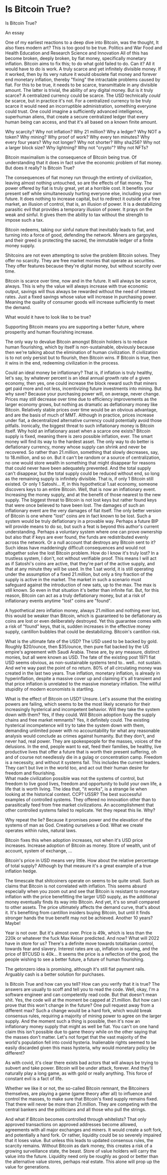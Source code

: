 # Is Bitcoin True?

Is Bitcoin True?

An essay

One of my earliest reactions to a deep dive into Bitcoin, was the thought,
It also fixes modern art? This is too good to be true.
Politics and War
Food and Health
Education and Research
Science and Innovation
All of this has become broken, deeply broken, by fiat money, specifically monetary inflation. Bitcoin aims to fix this; to do what gold failed to do.
Can it? 
All it would have to do is work. A truly scarce and yet infinitely divisible money. If it worked, then by its very nature it would obsolete fiat money and forever end monetary inflation, thereby "fixing" the intractable problems caused by fiat.
For this to be true, it needs to be scarce, transmittable in any divisible amount. The latter is trivial, the ability of any digital money.
But is it truly scarce?
A centralized currency could be scarce. The USD technically *could be* scarce, but in practice it's not. For a centralized currency to be truly scarce it would need an incorruptible administration, something everyone could trust.
One could imagine a sufficiently advanced intelligence, superhuman aliens, that create a secure centralized ledger that every human being can access, and that it's all based on a known finite amount.

Why scarcity? Why not inflation?
Why 21 million?
Why a ledger? Why NOT a token?
Why mining?
Why proof of work?
Why every ten minutes?
Why every four years? Why not longer? Why not shorter?
Why sha256?
Why not a larger block size?
Why lightning?
Why not "crypto"? Why not NFTs?

Bitcoin maximalism is the consequence of Bitcoin being true. Of understanding that it does in fact solve the economic problem of fiat money. But does it really? Is Bitcoin True?

The consequences of fiat money run through the entirety of civilization, leaving almost nothing untouched, so are the effects of fiat money. The power offered by fiat is truly great, yet at a horrible cost. It benefits your present self while simultaneously hurting everyone else, including your own future. It does nothing to increase capital, but to redirect it outside of a free market, an illusion of control, that is, an illusion of power. It is a destabilizing parasitic evil that provides a temporary illusion of power. It prays on the weak and sinful. It gives them the ability to tax without the strength to impose such a tax.

Bitcoin redeems, taking our sinful nature that inevitably leads to fiat, and turning into a force of good, defending the network. Miners are gargoyles, and their greed is protecting the sacred, the immutable ledger of a finite money supply.

Shitcoins are not even attempting to solve the problem Bitcoin solves. They offer no scarcity. They are free market monies that operate as securities. They offer features because they're digital money, but without scarcity over time. 

Bitcoin is scarce over time, now and in the future. It will always be scarce, always. This is why the value will always increase with true economic output, savings will thus always be rewarded without the need of interest rates. Just a fixed savings whose value will increase in purchasing power. Meaning the quality of consumer goods will increase sufficiently to meet the demand.

What would it have to look like to be true?

Supporting Bitcoin means you are supporting a better future, where prosperity and human flourishing increase.

The only way to devalue Bitcoin amongst Bitcoin holders is to reduce human flourishing, which by itself is non-sustainable, obviously because then we're talking about the elimination of human civilization. If civilization is to not only persist but to flourish, then Bitcoin wins. If Bitcoin is true, then it wins in the end, redeeming civilization in the process.

Could an ideal money be inflationary?
That is, if inflation is truly healthy, let's say, by whatever percent is an ideal annual growth rate of a given economy, then yes, one could increase the block reward such that miners get paid more and not less, incentivizing future investments into mining. But why save? Because your purchasing power will, on average, never change. Prices may still decrease over time due to efficiency improvements as the larger economy grows, but nothing as dramatic as deflationary money like Bitcoin. Relatively stable prices over time would be an obvious advantage, and are the basis of much of MMT. Although in practice, prices increase under fiat, a decentralized alternative currency could potentially avoid those pitfalls. Ironically, the biggest threat to such inflationary money is Bitcoin itself.
Why hold an inflationary asset when a scarce one exists? Bitcoin supply is fixed, meaning there is zero possible inflation, ever. The smart money will find its way to the hardest asset. The only way to do better is deflationary currency, money whose supply can shrink and never be recovered. So rather than 21.million, something that slowly decreases, say, to 18.million, and so on. But it can't be random or a source of centralization, no one would store wealth in something that might disappear for reasons that could never have been adequately prevented. And the total supply can't disappear, but the total supply could be reduced without end, so long as the remaining supply is infinitely divisible. That is, if only 1 Bitcoin still existed. Or only 1 Satoshi...
If, in this hypothetical 1.sat economy, someone discovers keys to an entire Bitcoin. Well, that is now an inflationary event. Increasing the money supply, and at the benefit of those nearest to the new supply.
The biggest threat to Bitcoin is not lost keys but rather found keys that were once believed to have been lost. The damages of such an inflationary event are the very damages of fiat itself. The only better version of Bitcoin is one where "lost" coins are in fact known to be lost. Such a system would be truly deflationary in a provable way. Perhaps a future BIP will provide means to do so, but such a feat is beyond this author's current understanding. Perhaps a voluntary system where one can prove ownership but also that if keys are ever found, the funds are redistributed evenly across the network. Or a null account that destroys any Bitcoin sent to it? Such ideas have maddeningly difficult consequences and would not altogether solve the lost Bitcoin problem. How do I know it's truly lost? In a trustless system, I don't, not without verifiable proof. This means I will act as if Satoshi's coins are active, that they're part of the active supply, and that at any minute they will be used. In the 1.sat world, it is still operating under the assumption of a fixed 21.million, but only a tiny fraction of the supply is active in the market. The market in such a scenario must safeguard against the introduction of new sats, up to the max. The max is still known. So even in that situation it's better than infinite fiat. But, for this reason, Bitcoin can act as a truly deflationary money, but at a risk of inflationary events anytime "lost" coins are "found".

A hypothetical zero inflation money, always 21.million and nothing ever lost, this would be weaker than Bitcoin, which is guaranteed to be deflationary as coins are lost or even deliberately destroyed. Yet this guarantee comes with a risk of "found" keys, that is, sudden increases in the effective money supply, cantillon bubbles that could be destabilizing.
Bitcoin's cantillon risk.

What is the ultimate fate of the USD?
The USD used to be backed by gold. Roughly $20/ounce, then $35/ounce, then pure fiat backed by the US empire's agreement with Saudi Arabia. These are, by any measure, distinct monies, but all were known as USD.
The fate of the existing post 1971 fiat USD seems obvious, as non-sustainable systems tend to.. well.. not sustain. And we're way past the point of no return. 80% of all circulating money was created in the last two years. True inflation, monetary inflation, is already in hyperinflation, despite a massive cover up and claiming it's all transient and that price inflation is unrelated to the massive monetary inflation. The willful stupidity of modern economists is startling.

What is the effect of Bitcoin on USD?
Unsure. Let's assume that the existing powers are failing, which seems to be the most likely scenario for their increasingly hysterical and incompetent behavior. Will they take the system down with them? Yes, if they could. Will Bitcoin adoption buoy the supply chains and free market remnants? Yes, it definitely could.
The existing hysterical incompetence will try to take the system down with them, demanding unlimited power with no accountability for what any reasonable analysis would conclude as crimes against humanity. But they don't, and never had, real power. They are spokespeople for the masses, voices of the delusions.
In the end, people want to eat, feed their families, be healthy, live productive lives that offer a future that is worth their present suffering, oh and of course not needlessly die in a gulag or concentration camp. Freedom is a necessity, and without it systems fail. 
This includes the current leaders. They can't but live in the world too, and act out their human desire for freedom and flourishing.  
What made civilization possible was not the systems of control, but freedom to live good lives, freedom and opportunity to build your own life, a life that is worth living. 
The idea that, "it works", is a strange lie when looking at the historical context. CCP? USSR? The best successful examples of controlled systems. They offered no innovation other than to parasitically feed from free market civilizations. An accomplishment that other controlled systems failed to replicate. Yet they repeat this lie. Why?

Why repeat the lie?
Because it promises power and the elevation of the systems of man as God. Creating ourselves a God. What we create operates within rules, natural laws.

Bitcoin fixes this when adoption increases, not when it's USD price increases. Increase adoption of Bitcoin as money. Store of wealth, unit of account, system of exchange, ...

Bitcoin's price in USD means very little. How about the relative percentage of total supply? Although by that measure it's a great example of a true inflation hedge.

The timescale that shitcoiners operate on seems to be quite small. Such as claims that Bitcoin is not correlated with inflation. This seems absurd especially when you zoom out and see that Bitcoin is resistant to monetary inflation with the price benefitting the larger USD supply, as the additional money eventually finds its way into Bitcoin.
And yet, it's so small compared to other assets. The price ultimately affects the demand curve, that's about it. It's benefiting from cantillon insiders buying Bitcoin, but until it finds stronger hands the true benefit may not be achieved. Another 10 years? Maybe!

Year is not over. But it's almost over. Price is 49k, which is less than the 220k or whatever the fuck Max Keiser predicted. And now?
What will 2022 have in store for us?
There's a definite move towards totalitarian control, towards fear and slavery.
Interest rates are up, inflation is soaring, and the price of BTCUSD is 40k... It seems the price is a reflection of the good, the people wishing to see a better future, a future of human flourishing.

The getonzero idea is promising, although it's still fiat payment rails. Arguably cash is a better solution for purchases.

Is Bitcoin True and how can you tell? How can you verify that it is true?
The answers are usually to scoff and tell you to read the code. Well, okay, I'm a software engineer and can competently read code. But that doesn't mean shit. Yes, the code will at the moment be capped at 21.million. But how can I prove that this won't change in the future? One pull request away from a different max? Such a change would be a hard fork, which would break consensus rules, requiring a majority of mining power to agree on the larger supply. And the moment such a thing is possible, then it's now an inflationary money supply that might as well be fiat.
You can't on one hand claim this isn't possible due to game theory while on the other saying that the masses don't matter. Let's not forget that the vast majority of the world's population fell into covid hysteria. Inalienable rights seemed to be easily discarded given this mass hysteria, why would monetary policy be different?

As with covid, it's clear there exists bad actors that will always be trying to subvert and take power. Bitcoin will be under attack, forever. And they'll naturally play a long game, as with gold or really anything. This force of constant evil is a fact of life.

Whether we like it or not, the so-called Bitcoin remnant, the Bitcoiners themselves, are playing a game (game theory after all) to influence and control the masses, to make sure that Bitcoin's fixed supply remains fixed. That there will never be more than 21.million. They are competing with the central bankers and the politicians and all those who pull the strings.

And what if Bitcoin becomes controlled through whitelists? That only approved transactions on approved addresses become allowed, agreements with all major exchanges and miners. It would create a soft fork, and potentially a hard fork. Or rather, liquidity could be so severely impaired that it loses value. But unless this leads to updated consensus rules, the scarcity remains. Without Bitcoin as dark money, this creates a risk of a growing surveillance state, the beast.
Store of value holders will carry the value into the future. Liquidity need only be roughly as good or better than the alternative value stores, perhaps real estate.
This alone will prop up the value for generations.

